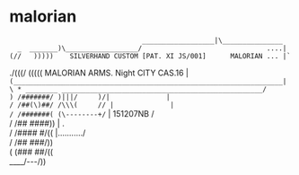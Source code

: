 # malorian
                                                                            
                                     __________________|\_______________    
      _  _______)\__________________/                               ....|   
    (//   )))))    SILVERHAND CUSTOM [PAT. XI JS/001]      MALORIAN ... |`  
  ./(((/   ((((( MALORIAN ARMS. Night CITY CAS.16                       |`  
    (___________________________________________________________________|   
     \ * ________ __________________________________________________/       
      ) /#######/ )|||/     )/|              |                              
     / /##(\)##/ /\\\(     // |              |                              
    / /#######( (\--------+/` |    151207NB  /                              
   / /##   ####))             |             .                               
  / /####   #/((              |.........../                                 
 / /##   ###/))                                                             
( (###   ##/((                                                              
 \____/---/))                                                               
